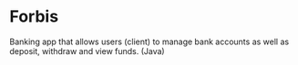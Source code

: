 # Forbis
Banking app that allows users (client) to manage bank accounts as well as deposit, withdraw and view funds. (Java)
